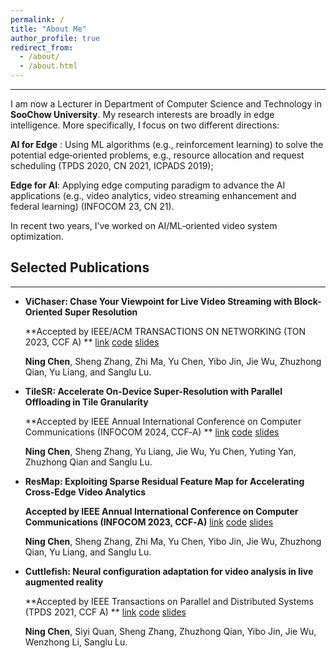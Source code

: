 ```yaml
---
permalink: /
title: "About Me"
author_profile: true
redirect_from: 
  - /about/
  - /about.html
---
```


***

I am now a Lecturer in Department of Computer Science and Technology in **SooChow University**. My research interests are broadly in edge intelligence. More specifically, I focus on two different directions:

 **AI for Edge** : Using ML algorithms (e.g., reinforcement learning) to solve the potential edge‑oriented problems, e.g., resource allocation and request scheduling (TPDS 2020, CN 2021, ICPADS 2019);

 **Edge for AI**: Applying edge computing paradigm to advance the AI applications (e.g., video analytics, video streaming enhancement and federal learning) (INFOCOM 23, CN 21).

In recent two years, I’ve worked on AI/ML‑oriented video system optimization.


## __Selected Publications__

***
<style>
hr:nth-of-type(1) {
  border-width: 5px 0 0 0 !important;
  border-color: orange !important;
}
hr:nth-of-type(2) {
  border-width: 5px 0 0 0 !important;
  border-color: orange !important;
}
</style>

* **ViChaser: Chase Your Viewpoint for Live Video Streaming with Block-Oriented Super Resolution**

  **Accepted by  IEEE/ACM TRANSACTIONS ON NETWORKING (TON 2023, CCF A) **  <a class="w3-button w3-round-xxlarge w3-small w3-light-blue" href="https://dl.acm.org/doi/10.1145/3651890.3672268" target="_blank">link</a> <a class="w3-button w3-round-xxlarge w3-small w3-light-blue" href="https://github.com/duowuyms/NetLLM" target="_blank">code</a> <a class="w3-button w3-round-xxlarge w3-small w3-light-blue" href="pdf/sigcomm_2024_NetLLM.pptx" target="_blank">slides</a>

  **Ning Chen**, Sheng Zhang, Zhi Ma, Yu Chen, Yibo Jin, Jie Wu, Zhuzhong Qian, Yu Liang, and Sanglu Lu.

* **TileSR: Accelerate On-Device Super-Resolution with Parallel Offloading in Tile Granularity**

  **Accepted by IEEE Annual International Conference on Computer Communications (INFOCOM 2024, CCF‑A) **  <a class="w3-button w3-round-xxlarge w3-small w3-light-blue" href="https://dl.acm.org/doi/10.1145/3651890.3672268" target="_blank">link</a> <a class="w3-button w3-round-xxlarge w3-small w3-light-blue" href="https://github.com/duowuyms/NetLLM" target="_blank">code</a> <a class="w3-button w3-round-xxlarge w3-small w3-light-blue" href="pdf/sigcomm_2024_NetLLM.pptx" target="_blank">slides</a>

  **Ning Chen**, Sheng Zhang, Yu Liang, Jie Wu, Yu Chen, Yuting Yan, Zhuzhong Qian and Sanglu Lu.

* **ResMap: Exploiting Sparse Residual Feature Map for Accelerating Cross‑Edge Video Analytics**

  **Accepted by IEEE Annual International Conference on Computer Communications (INFOCOM 2023, CCF‑A)**  <a class="w3-button w3-round-xxlarge w3-small w3-light-blue" href="https://dl.acm.org/doi/10.1145/3651890.3672268" target="_blank">link</a> <a class="w3-button w3-round-xxlarge w3-small w3-light-blue" href="https://github.com/duowuyms/NetLLM" target="_blank">code</a> <a class="w3-button w3-round-xxlarge w3-small w3-light-blue" href="pdf/sigcomm_2024_NetLLM.pptx" target="_blank">slides</a>

  **Ning Chen**, Sheng Zhang, Zhi Ma, Yu Chen, Yibo Jin, Jie Wu, Zhuzhong Qian, Yu Liang, and Sanglu Lu.

* **Cuttlefish: Neural configuration adaptation for video analysis in live augmented reality**

  **Accepted by IEEE Transactions on Parallel and Distributed Systems (TPDS 2021, CCF A) **  <a class="w3-button w3-round-xxlarge w3-small w3-light-blue" href="https://dl.acm.org/doi/10.1145/3651890.3672268" target="_blank">link</a> <a class="w3-button w3-round-xxlarge w3-small w3-light-blue" href="https://github.com/duowuyms/NetLLM" target="_blank">code</a> <a class="w3-button w3-round-xxlarge w3-small w3-light-blue" href="pdf/sigcomm_2024_NetLLM.pptx" target="_blank">slides</a>

  **Ning Chen**, Siyi Quan, Sheng Zhang, Zhuzhong Qian, Yibo Jin, Jie Wu, Wenzhong Li, Sanglu Lu. 

